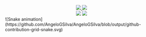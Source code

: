 
<div align="center">
  <a href="https://github.com/AngeloGSilva">
  <img height="180em" src="https://github-readme-stats.vercel.app/api?username=AngeloGSilva&show_icons=true&theme=dracula&include_all_commits=true&count_private=true"/>
  <img height="180em" src="https://github-readme-stats.vercel.app/api/top-langs/?username=AngeloGSilva&layout=compact&langs_count=7&theme=dracula"/>
</div>
<div align="center"> 
  <a href = "mailto:angelogsilva5@gmail.com"><img src="https://img.shields.io/badge/-Gmail-%23333?style=for-the-badge&logo=gmail&logoColor=white" target="_blank"></a>
  <a href="https://www.linkedin.com/in/%C3%A2ngelo-silva-075301229/" target="_blank"><img src="https://img.shields.io/badge/-LinkedIn-%230077B5?style=for-the-badge&logo=linkedin&logoColor=white" target="_blank"></a> 
</div>
![Snake animation](https://github.com/AngeloGSilva/AngeloGSilva/blob/output/github-contribution-grid-snake.svg)
